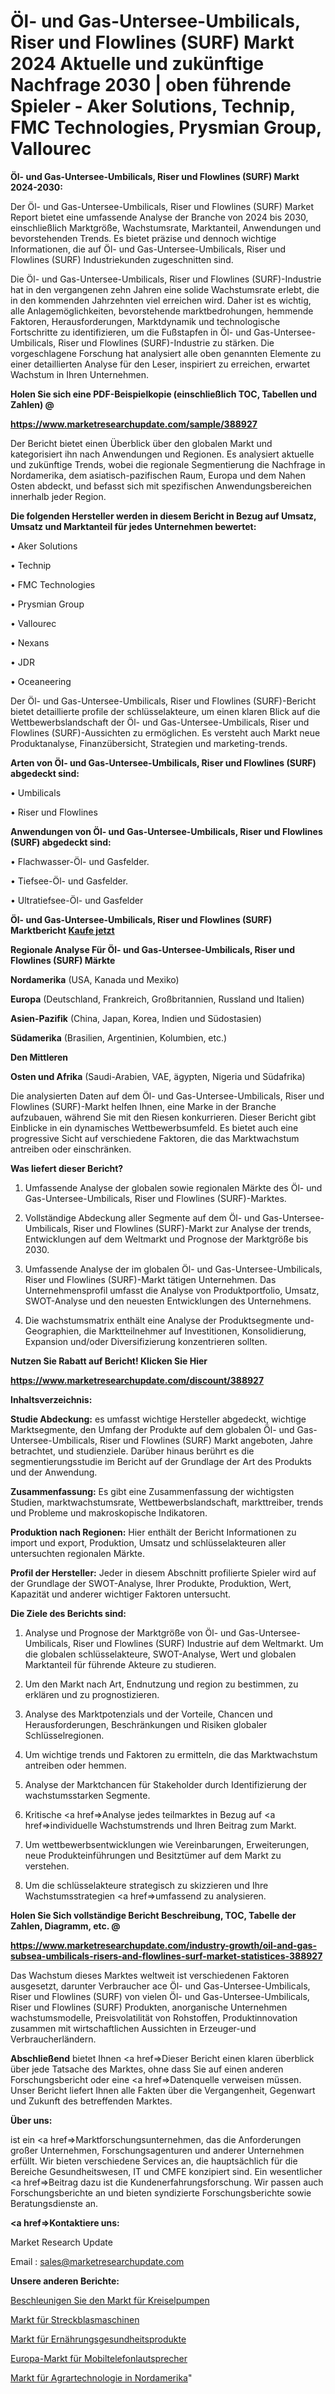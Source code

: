 # Öl- und Gas-Untersee-Umbilicals, Riser und Flowlines (SURF) Markt 2024 Aktuelle und zukünftige Nachfrage 2030 | oben führende Spieler - Aker Solutions, Technip, FMC Technologies, Prysmian Group, Vallourec

<strong>Öl- und Gas-Untersee-Umbilicals, Riser und Flowlines (SURF) Markt 2024-2030:</strong>

Der Öl- und Gas-Untersee-Umbilicals, Riser und Flowlines (SURF) Market Report bietet eine umfassende Analyse der Branche von 2024 bis 2030, einschließlich Marktgröße, Wachstumsrate, Marktanteil, Anwendungen und bevorstehenden Trends. Es bietet präzise und dennoch wichtige Informationen, die auf Öl- und Gas-Untersee-Umbilicals, Riser und Flowlines (SURF) Industriekunden zugeschnitten sind.

Die Öl- und Gas-Untersee-Umbilicals, Riser und Flowlines (SURF)-Industrie hat in den vergangenen zehn Jahren eine solide Wachstumsrate erlebt, die in den kommenden Jahrzehnten viel erreichen wird. Daher ist es wichtig, alle Anlagemöglichkeiten, bevorstehende marktbedrohungen, hemmende Faktoren, Herausforderungen, Marktdynamik und technologische Fortschritte zu identifizieren, um die Fußstapfen in Öl- und Gas-Untersee-Umbilicals, Riser und Flowlines (SURF)-Industrie zu stärken. Die vorgeschlagene Forschung hat analysiert alle oben genannten Elemente zu einer detaillierten Analyse für den Leser, inspiriert zu erreichen, erwartet Wachstum in Ihren Unternehmen.



<strong>Holen Sie sich eine PDF-Beispielkopie (einschließlich TOC, Tabellen und Zahlen) @
</strong>

<strong><a href=https://www.marketresearchupdate.com/sample/388927>

<strong>https://www.marketresearchupdate.com/sample/388927</u></font></a></strong></strong>

Der Bericht bietet einen Überblick über den globalen Markt und kategorisiert ihn nach Anwendungen und Regionen. Es analysiert aktuelle und zukünftige Trends, wobei die regionale Segmentierung die Nachfrage in Nordamerika, dem asiatisch-pazifischen Raum, Europa und dem Nahen Osten abdeckt, und befasst sich mit spezifischen Anwendungsbereichen innerhalb jeder Region.



<strong>Die folgenden Hersteller werden in diesem Bericht in Bezug auf Umsatz, Umsatz und Marktanteil für jedes Unternehmen bewertet:</strong>

• Aker Solutions

• Technip

• FMC Technologies

• Prysmian Group

• Vallourec

• Nexans

• JDR

• Oceaneering

Der Öl- und Gas-Untersee-Umbilicals, Riser und Flowlines (SURF)-Bericht bietet detaillierte profile der schlüsselakteure, um einen klaren Blick auf die Wettbewerbslandschaft der Öl- und Gas-Untersee-Umbilicals, Riser und Flowlines (SURF)-Aussichten zu ermöglichen. Es versteht auch Markt neue Produktanalyse, Finanzübersicht, Strategien und marketing-trends.



<strong>Arten von Öl- und Gas-Untersee-Umbilicals, Riser und Flowlines (SURF) abgedeckt sind:</strong>

• Umbilicals

• Riser und Flowlines



<strong>Anwendungen von Öl- und Gas-Untersee-Umbilicals, Riser und Flowlines (SURF) abgedeckt sind:</strong>

• Flachwasser-Öl- und Gasfelder.

• Tiefsee-Öl- und Gasfelder.

• Ultratiefsee-Öl- und Gasfelder



<strong>Öl- und Gas-Untersee-Umbilicals, Riser und Flowlines (SURF) Marktbericht <a href=https://www.marketresearchupdate.com/buynow/388927>Kaufe jetzt</a></strong>



<strong>Regionale Analyse Für Öl- und Gas-Untersee-Umbilicals, Riser und Flowlines (SURF) Märkte</strong>



<strong>Nordamerika</strong> (USA, Kanada und Mexiko)



<strong>Europa</strong> (Deutschland, Frankreich, Großbritannien, Russland und Italien)



<strong>Asien-Pazifik</strong> (China, Japan, Korea, Indien und Südostasien)



<strong>Südamerika</strong> (Brasilien, Argentinien, Kolumbien, etc.)



<strong>Den Mittleren</strong> 

<strong>Osten und Afrika</strong> (Saudi-Arabien, VAE, ägypten, Nigeria und Südafrika)

Die analysierten Daten auf dem Öl- und Gas-Untersee-Umbilicals, Riser und Flowlines (SURF)-Markt helfen Ihnen, eine Marke in der Branche aufzubauen, während Sie mit den Riesen konkurrieren. Dieser Bericht gibt Einblicke in ein dynamisches Wettbewerbsumfeld. Es bietet auch eine progressive Sicht auf verschiedene Faktoren, die das Marktwachstum antreiben oder einschränken.



<strong>Was liefert dieser Bericht?</strong>

1. Umfassende Analyse der globalen sowie regionalen Märkte des Öl- und Gas-Untersee-Umbilicals, Riser und Flowlines (SURF)-Marktes.

2. Vollständige Abdeckung aller Segmente auf dem Öl- und Gas-Untersee-Umbilicals, Riser und Flowlines (SURF)-Markt zur Analyse der trends, Entwicklungen auf dem Weltmarkt und Prognose der Marktgröße bis 2030.

3. Umfassende Analyse der im globalen Öl- und Gas-Untersee-Umbilicals, Riser und Flowlines (SURF)-Markt tätigen Unternehmen. Das Unternehmensprofil umfasst die Analyse von Produktportfolio, Umsatz, SWOT-Analyse und den neuesten Entwicklungen des Unternehmens.

4. Die wachstumsmatrix enthält eine Analyse der Produktsegmente und-Geographien, die Marktteilnehmer auf Investitionen, Konsolidierung, Expansion und/oder Diversifizierung konzentrieren sollten.



<strong>Nutzen Sie Rabatt auf Bericht! Klicken Sie Hier
</strong>

<strong><a href=https://www.marketresearchupdate.com/discount/388927>https://www.marketresearchupdate.com/discount/388927</b></u></font></strong></a>



<strong>Inhaltsverzeichnis:</strong>



<strong>Studie Abdeckung:</strong> es umfasst wichtige Hersteller abgedeckt, wichtige Marktsegmente, den Umfang der Produkte auf dem globalen Öl- und Gas-Untersee-Umbilicals, Riser und Flowlines (SURF) Markt angeboten, Jahre betrachtet, und studienziele. Darüber hinaus berührt es die segmentierungsstudie im Bericht auf der Grundlage der Art des Produkts und der Anwendung.



<strong>Zusammenfassung:</strong> Es gibt eine Zusammenfassung der wichtigsten Studien, marktwachstumsrate, Wettbewerbslandschaft, markttreiber, trends und Probleme und makroskopische Indikatoren.



<strong>Produktion nach Regionen:</strong> Hier enthält der Bericht Informationen zu import und export, Produktion, Umsatz und schlüsselakteuren aller untersuchten regionalen Märkte.



<strong>Profil der Hersteller:</strong> Jeder in diesem Abschnitt profilierte Spieler wird auf der Grundlage der SWOT-Analyse, Ihrer Produkte, Produktion, Wert, Kapazität und anderer wichtiger Faktoren untersucht.



<strong>Die Ziele des Berichts sind:</strong>

1) Analyse und Prognose der Marktgröße von Öl- und Gas-Untersee-Umbilicals, Riser und Flowlines (SURF) Industrie auf dem Weltmarkt.
Um die globalen schlüsselakteure, SWOT-Analyse, Wert und globalen Marktanteil für führende Akteure zu studieren.

2) Um den Markt nach Art, Endnutzung und region zu bestimmen, zu erklären und zu prognostizieren.

3) Analyse des Marktpotenzials und der Vorteile, Chancen und Herausforderungen, Beschränkungen und Risiken globaler Schlüsselregionen.

4) Um wichtige trends und Faktoren zu ermitteln, die das Marktwachstum antreiben oder hemmen.

5) Analyse der Marktchancen für Stakeholder durch Identifizierung der wachstumsstarken Segmente.

6) Kritische <a href=>Analyse</a> jedes teilmarktes in Bezug auf <a href=>individuelle</a> Wachstumstrends und Ihren Beitrag zum Markt.

7) Um wettbewerbsentwicklungen wie Vereinbarungen, Erweiterungen, neue Produkteinführungen und Besitztümer auf dem Markt zu verstehen.

8) Um die schlüsselakteure strategisch zu skizzieren und Ihre Wachstumsstrategien <a href=>umfassend</a> zu analysieren.



<strong>Holen Sie Sich vollständige Bericht Beschreibung, TOC, Tabelle der Zahlen, Diagramm, etc. @ </strong>

<strong><a href=https://www.marketresearchupdate.com/industry-growth/oil-and-gas-subsea-umbilicals-risers-and-flowlines-surf-market-statistices-388927>https://www.marketresearchupdate.com/industry-growth/oil-and-gas-subsea-umbilicals-risers-and-flowlines-surf-market-statistices-388927</a></font></strong>

Das Wachstum dieses Marktes weltweit ist verschiedenen Faktoren ausgesetzt, darunter Verbraucher ace Öl- und Gas-Untersee-Umbilicals, Riser und Flowlines (SURF) von vielen Öl- und Gas-Untersee-Umbilicals, Riser und Flowlines (SURF) Produkten, anorganische Unternehmen wachstumsmodelle, Preisvolatilität von Rohstoffen, Produktinnovation zusammen mit wirtschaftlichen Aussichten in Erzeuger-und Verbraucherländern.



<strong>Abschließend</strong> bietet Ihnen <a href=>Dieser</a> Bericht einen klaren überblick über jede Tatsache des Marktes, ohne dass Sie auf einen anderen Forschungsbericht oder eine <a href=>Datenquelle</a> verweisen müssen. Unser Bericht liefert Ihnen alle Fakten über die Vergangenheit, Gegenwart und Zukunft des betreffenden Marktes.



<strong>Über uns:</strong>

 ist ein <a href=>Marktfors</a>chungsunternehmen, das die Anforderungen großer Unternehmen, Forschungsagenturen und anderer Unternehmen erfüllt. Wir bieten verschiedene Services an, die hauptsächlich für die Bereiche Gesundheitswesen, IT und CMFE konzipiert sind. Ein wesentlicher <a href=>Beitrag</a> dazu ist die Kundenerfahrungsforschung. Wir passen auch Forschungsberichte an und bieten syndizierte Forschungsberichte sowie Beratungsdienste an.



<strong><a href=>Kontaktiere uns:</a></strong>

Market Research Update

Email : sales@marketresearchupdate.com



<strong>Unsere anderen Berichte:</strong>

<a href=https://www.linkedin.com/pulse/accelerate-centrifugal-pumps-market>Beschleunigen Sie den Markt für Kreiselpumpen</a>

<a href=https://www.linkedin.com/pulse/stretch-blow-molding-machine-market>Markt für Streckblasmaschinen</a>

<a href=https://www.linkedin.com/pulse/nutrition-health-products-market-outlooks-2023>Markt für Ernährungsgesundheitsprodukte</a>

<a href=https://www.linkedin.com/pulse/europe-mobile-phone-loudspeakers-market-2023>Europa-Markt für Mobiltelefonlautsprecher</a>

<a href=https://www.linkedin.com/pulse/north-america-agricultural-technology-market>Markt für Agrartechnologie in Nordamerika</a>"
